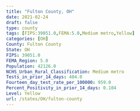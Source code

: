 ```yaml
---
title: "Fulton County, OH"
date: 2021-02-24
draft: false
type: county
tags: [FIPS:39051.0,FEMA:5.0,Medium metro,Yellow]
categories: [OH]
County: Fulton County
State: OH
FIPS: 39051.0
FEMA_Region: 5.0
Population: 42126.0
NCHS_Urban_Rural_Classification: Medium metro
Tests_in_prior_14_days: 404.0
Fourteen_day_test_rate_per_100000: 959.0
Percent_Positivity_in_prior_14_days: 0.104
Level: Yellow
url: /states/OH/fulton-county
---
```



